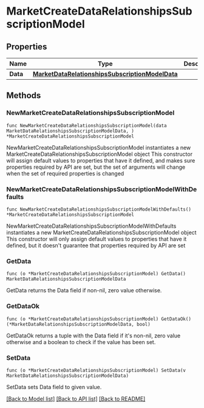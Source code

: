 # MarketCreateDataRelationshipsSubscriptionModel

## Properties

Name | Type | Description | Notes
------------ | ------------- | ------------- | -------------
**Data** | [**MarketDataRelationshipsSubscriptionModelData**](MarketDataRelationshipsSubscriptionModelData.md) |  | 

## Methods

### NewMarketCreateDataRelationshipsSubscriptionModel

`func NewMarketCreateDataRelationshipsSubscriptionModel(data MarketDataRelationshipsSubscriptionModelData, ) *MarketCreateDataRelationshipsSubscriptionModel`

NewMarketCreateDataRelationshipsSubscriptionModel instantiates a new MarketCreateDataRelationshipsSubscriptionModel object
This constructor will assign default values to properties that have it defined,
and makes sure properties required by API are set, but the set of arguments
will change when the set of required properties is changed

### NewMarketCreateDataRelationshipsSubscriptionModelWithDefaults

`func NewMarketCreateDataRelationshipsSubscriptionModelWithDefaults() *MarketCreateDataRelationshipsSubscriptionModel`

NewMarketCreateDataRelationshipsSubscriptionModelWithDefaults instantiates a new MarketCreateDataRelationshipsSubscriptionModel object
This constructor will only assign default values to properties that have it defined,
but it doesn't guarantee that properties required by API are set

### GetData

`func (o *MarketCreateDataRelationshipsSubscriptionModel) GetData() MarketDataRelationshipsSubscriptionModelData`

GetData returns the Data field if non-nil, zero value otherwise.

### GetDataOk

`func (o *MarketCreateDataRelationshipsSubscriptionModel) GetDataOk() (*MarketDataRelationshipsSubscriptionModelData, bool)`

GetDataOk returns a tuple with the Data field if it's non-nil, zero value otherwise
and a boolean to check if the value has been set.

### SetData

`func (o *MarketCreateDataRelationshipsSubscriptionModel) SetData(v MarketDataRelationshipsSubscriptionModelData)`

SetData sets Data field to given value.



[[Back to Model list]](../README.md#documentation-for-models) [[Back to API list]](../README.md#documentation-for-api-endpoints) [[Back to README]](../README.md)


